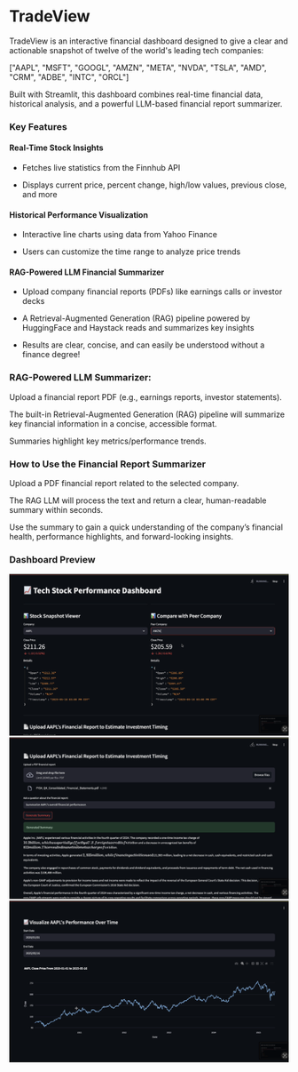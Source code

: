 # TradeView

TradeView is an interactive financial dashboard designed to give a clear and actionable snapshot of twelve of the world's leading tech companies:

["AAPL", "MSFT", "GOOGL", "AMZN", "META", "NVDA", "TSLA", "AMD", "CRM", "ADBE", "INTC", "ORCL"]

Built with Streamlit, this dashboard combines real-time financial data, historical analysis, and a powerful LLM-based financial report summarizer.

### Key Features

#### Real-Time Stock Insights

- Fetches live statistics from the Finnhub API

- Displays current price, percent change, high/low values, previous close, and more

#### Historical Performance Visualization

- Interactive line charts using data from Yahoo Finance

- Users can customize the time range to analyze price trends

#### RAG-Powered LLM Financial Summarizer

- Upload company financial reports (PDFs) like earnings calls or investor decks

- A Retrieval-Augmented Generation (RAG) pipeline powered by HuggingFace and Haystack reads and summarizes key insights

- Results are clear, concise, and can easily be understood without a finance degree!
  

### RAG-Powered LLM Summarizer:

Upload a financial report PDF (e.g., earnings reports, investor statements).

The built-in Retrieval-Augmented Generation (RAG) pipeline will summarize key financial information in a concise, accessible format.

Summaries highlight key metrics/performance trends.

### How to Use the Financial Report Summarizer

Upload a PDF financial report related to the selected company.

The RAG LLM will process the text and return a clear, human-readable summary within seconds.

Use the summary to gain a quick understanding of the company’s financial health, performance highlights, and forward-looking insights.

### Dashboard Preview

![Dashboard Screenshot](ss1.png)
![Dashboard Screenshot](ss2.png)
![Dashboard Screenshot](ss3.png)
